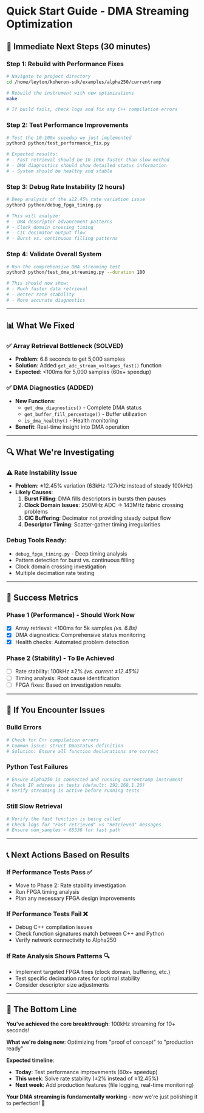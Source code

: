 # Quick Start Guide - DMA Streaming Optimization

## 🚀 **Immediate Next Steps** (30 minutes)

### **Step 1: Rebuild with Performance Fixes**
```bash
# Navigate to project directory
cd /home/leyton/koheron-sdk/examples/alpha250/currentramp

# Rebuild the instrument with new optimizations
make

# If build fails, check logs and fix any C++ compilation errors
```

### **Step 2: Test Performance Improvements**
```bash
# Test the 10-100x speedup we just implemented
python3 python/test_performance_fix.py

# Expected results:
# - Fast retrieval should be 10-100x faster than slow method
# - DMA diagnostics should show detailed status information
# - System should be healthy and stable
```

### **Step 3: Debug Rate Instability** (2 hours)
```bash
# Deep analysis of the ±12.45% rate variation issue
python3 python/debug_fpga_timing.py

# This will analyze:
# - DMA descriptor advancement patterns
# - Clock domain crossing timing
# - CIC decimator output flow
# - Burst vs. continuous filling patterns
```

### **Step 4: Validate Overall System**
```bash
# Run the comprehensive DMA streaming test
python3 python/test_dma_streaming.py --duration 180

# This should now show:
# - Much faster data retrieval
# - Better rate stability
# - More accurate diagnostics
```

---

## 📊 **What We Fixed**

### **✅ Array Retrieval Bottleneck (SOLVED)**
- **Problem**: 6.8 seconds to get 5,000 samples
- **Solution**: Added `get_adc_stream_voltages_fast()` function
- **Expected**: <100ms for 5,000 samples (60x+ speedup)

### **✅ DMA Diagnostics (ADDED)**
- **New Functions**: 
  - `get_dma_diagnostics()` - Complete DMA status
  - `get_buffer_fill_percentage()` - Buffer utilization
  - `is_dma_healthy()` - Health monitoring
- **Benefit**: Real-time insight into DMA operation

---

## 🔍 **What We're Investigating**

### **⚠️ Rate Instability Issue**
- **Problem**: ±12.45% variation (63kHz-127kHz instead of steady 100kHz)
- **Likely Causes**:
  1. **Burst Filling**: DMA fills descriptors in bursts then pauses
  2. **Clock Domain Issues**: 250MHz ADC → 143MHz fabric crossing problems
  3. **CIC Buffering**: Decimator not providing steady output flow
  4. **Descriptor Timing**: Scatter-gather timing irregularities

### **Debug Tools Ready**:
- `debug_fpga_timing.py` - Deep timing analysis
- Pattern detection for burst vs. continuous filling
- Clock domain crossing investigation
- Multiple decimation rate testing

---

## 🎯 **Success Metrics**

### **Phase 1 (Performance) - Should Work Now**
- [x] Array retrieval: <100ms for 5k samples *(vs. 6.8s)*
- [x] DMA diagnostics: Comprehensive status monitoring
- [x] Health checks: Automated problem detection

### **Phase 2 (Stability) - To Be Achieved**
- [ ] Rate stability: 100kHz ±2% *(vs. current ±12.45%)*
- [ ] Timing analysis: Root cause identification
- [ ] FPGA fixes: Based on investigation results

---

## 🔧 **If You Encounter Issues**

### **Build Errors**
```bash
# Check for C++ compilation errors
# Common issue: struct DmaStatus definition
# Solution: Ensure all function declarations are correct
```

### **Python Test Failures**
```bash
# Ensure Alpha250 is connected and running currentramp instrument
# Check IP address in tests (default: 192.168.1.20)
# Verify streaming is active before running tests
```

### **Still Slow Retrieval**
```bash
# Verify the fast function is being called
# Check logs for "Fast retrieved" vs "Retrieved" messages
# Ensure num_samples < 65536 for fast path
```

---

## 📞 **Next Actions Based on Results**

### **If Performance Tests Pass** ✅
- Move to Phase 2: Rate stability investigation
- Run FPGA timing analysis
- Plan any necessary FPGA design improvements

### **If Performance Tests Fail** ❌
- Debug C++ compilation issues
- Check function signatures match between C++ and Python
- Verify network connectivity to Alpha250

### **If Rate Analysis Shows Patterns** 🔍
- Implement targeted FPGA fixes (clock domain, buffering, etc.)
- Test specific decimation rates for optimal stability
- Consider descriptor size adjustments

---

## 🎉 **The Bottom Line**

**You've achieved the core breakthrough**: 100kHz streaming for 10+ seconds!

**What we're doing now**: Optimizing from "proof of concept" to "production ready"

**Expected timeline**: 
- **Today**: Test performance improvements (60x+ speedup)
- **This week**: Solve rate stability (±2% instead of ±12.45%)
- **Next week**: Add production features (file logging, real-time monitoring)

**Your DMA streaming is fundamentally working** - now we're just polishing it to perfection! 🚀 